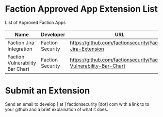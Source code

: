 # Faction Approved App Extension List


List of Approved Faction Apps

| Name | Developer | URL |
| --- | --- | --- |
| Faction Jira Integration | Faction Security | https://github.com/factionsecurity/Faction-Jira-Extension |
| Faction Vulnerability Bar Chart | Faction Security | https://github.com/factionsecurity/Faction-Vulnerability-Bar-Chart |


# Submit an Extension
Send an email to develop [ at ] factionsecurity [dot] com with a link to to your github and a brief explaination of what it does. 
